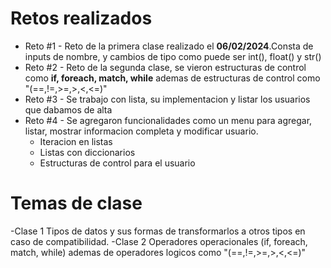 # Retos realizados
<ul>
  <li>Reto #1 - Reto de la primera clase realizado el <strong>06/02/2024</strong>.Consta de inputs de nombre, y cambios de tipo como puede ser int(), float() y str()</li>
  <li>Reto #2 - Reto de la segunda clase, se vieron estructuras de control como <strong> if, foreach, match, while</strong> ademas de estructuras de control como "(==,!=,>=,>,<,<=)"</li>
  <li>Reto #3 - Se trabajo con lista, su implementacion y listar los usuarios que dabamos de alta</li>
  <li>Reto #4 - Se agregaron funcionalidades como un menu para agregar, listar, mostrar informacion completa y modificar usuario.<ul><li>Iteracion en listas</li><li>Listas con diccionarios</li><li>Estructuras de control para el usuario</li></ul></li>
</ul>

# Temas de clase 
  -Clase 1
    Tipos de datos y sus formas de transformarlos a otros tipos en caso de compatibilidad.
  -Clase 2
  Operadores operacionales (if, foreach, match, while) ademas de operadores logicos como "(==,!=,>=,>,<,<=)"
